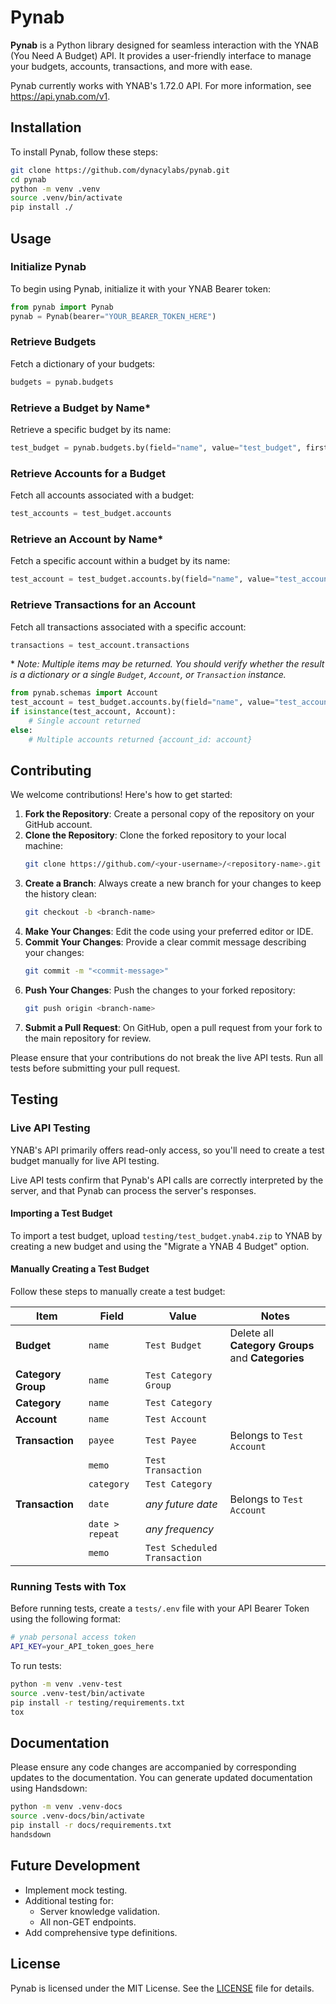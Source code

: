 # Pynab

**Pynab** is a Python library designed for seamless interaction with the YNAB (You Need A Budget) API. It provides a user-friendly interface to manage your budgets, accounts, transactions, and more with ease.

Pynab currently works with YNAB's 1.72.0 API. For more information, see https://api.ynab.com/v1.

## Installation

To install Pynab, follow these steps:

```sh
git clone https://github.com/dynacylabs/pynab.git
cd pynab
python -m venv .venv
source .venv/bin/activate
pip install ./
```

## Usage

### Initialize Pynab

To begin using Pynab, initialize it with your YNAB Bearer token:

```python
from pynab import Pynab
pynab = Pynab(bearer="YOUR_BEARER_TOKEN_HERE")
```

### Retrieve Budgets

Fetch a dictionary of your budgets:

```python
budgets = pynab.budgets
```

### Retrieve a Budget by Name*

Retrieve a specific budget by its name:

```python
test_budget = pynab.budgets.by(field="name", value="test_budget", first=True)
```

### Retrieve Accounts for a Budget

Fetch all accounts associated with a budget:

```python
test_accounts = test_budget.accounts
```

### Retrieve an Account by Name*

Fetch a specific account within a budget by its name:

```python
test_account = test_budget.accounts.by(field="name", value="test_account", first=True)
```

### Retrieve Transactions for an Account

Fetch all transactions associated with a specific account:

```python
transactions = test_account.transactions
```

\* _Note: Multiple items may be returned. You should verify whether the result is a dictionary or a single `Budget`, `Account`, or `Transaction` instance._

```python
from pynab.schemas import Account
test_account = test_budget.accounts.by(field="name", value="test_account", first=False)
if isinstance(test_account, Account):
    # Single account returned
else:
    # Multiple accounts returned {account_id: account}
```

## Contributing

We welcome contributions! Here's how to get started:

1. **Fork the Repository**: Create a personal copy of the repository on your GitHub account.
2. **Clone the Repository**: Clone the forked repository to your local machine:
    ```sh
    git clone https://github.com/<your-username>/<repository-name>.git
    ```
3. **Create a Branch**: Always create a new branch for your changes to keep the history clean:
    ```sh
    git checkout -b <branch-name>
    ```
4. **Make Your Changes**: Edit the code using your preferred editor or IDE.
5. **Commit Your Changes**: Provide a clear commit message describing your changes:
    ```sh
    git commit -m "<commit-message>"
    ```
6. **Push Your Changes**: Push the changes to your forked repository:
    ```sh
    git push origin <branch-name>
    ```
7. **Submit a Pull Request**: On GitHub, open a pull request from your fork to the main repository for review.

Please ensure that your contributions do not break the live API tests. Run all tests before submitting your pull request.

## Testing

### Live API Testing

YNAB's API primarily offers read-only access, so you'll need to create a test budget manually for live API testing.

Live API tests confirm that Pynab's API calls are correctly interpreted by the server, and that Pynab can process the server's responses.

#### Importing a Test Budget

To import a test budget, upload `testing/test_budget.ynab4.zip` to YNAB by creating a new budget and using the "Migrate a YNAB 4 Budget" option.

#### Manually Creating a Test Budget

Follow these steps to manually create a test budget:

| Item               | Field            | Value                        | Notes                                              |
|--------------------|------------------|------------------------------|---------------------------------------------------|
| **Budget**          | `name`           | `Test Budget`                | Delete all **Category Groups** and **Categories** |
| **Category Group**  | `name`           | `Test Category Group`        |                                                   |
| **Category**        | `name`           | `Test Category`              |                                                   |
| **Account**         | `name`           | `Test Account`               |                                                   |
| **Transaction**     | `payee`          | `Test Payee`                 | Belongs to `Test Account`                         |
|                    | `memo`           | `Test Transaction`           |                                                   |
|                    | `category`       | `Test Category`              |                                                   |
| **Transaction**     | `date`           | _any future date_            | Belongs to `Test Account`                         |
|                    | `date > repeat`  | _any frequency_              |                                                   |
|                    | `memo`           | `Test Scheduled Transaction` |                                                   |

### Running Tests with Tox

Before running tests, create a `tests/.env` file with your API Bearer Token using the following format:
```sh
# ynab personal access token
API_KEY=your_API_token_goes_here
```

To run tests:
```sh
python -m venv .venv-test
source .venv-test/bin/activate
pip install -r testing/requirements.txt
tox
```

## Documentation

Please ensure any code changes are accompanied by corresponding updates to the documentation. You can generate updated documentation using Handsdown:

```sh
python -m venv .venv-docs
source .venv-docs/bin/activate
pip install -r docs/requirements.txt
handsdown
```

## Future Development

- Implement mock testing.
- Additional testing for:
  - Server knowledge validation.
  - All non-GET endpoints.
- Add comprehensive type definitions.

## License
Pynab is licensed under the MIT License. See the [LICENSE](LICENSE) file for details.
